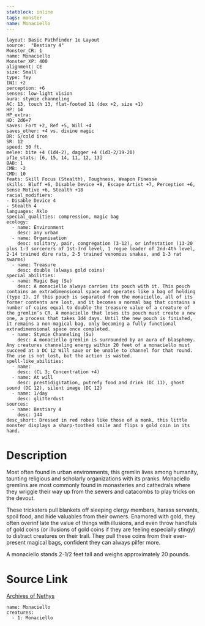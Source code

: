 ```yaml
---
statblock: inline
tags: monster
name: Monaciello
---
```

```statblock
layout: Basic Pathfinder 1e Layout
source:  "Bestiary 4"
Monster_CR: 1
name: Monaciello
Monster_XP: 400
alignment: CE
size: Small
type: fey
INI: +2
perception: +6
senses: low-light vision
aura: stymie channeling
AC: 13, touch 13, flat-footed 11 (dex +2, size +1)
HP: 14
HP_extra: 
HD: 2d6+7
saves: Fort +2, Ref +5, Will +4
saves_other: +4 vs. divine magic
DR: 5/cold iron
SR: 12
speed: 30 ft.
melee: bite +4 (1d4-2), dagger +4 (1d3-2/19-20)
pf1e_stats: [6, 15, 14, 11, 12, 13]
BAB: 1
CMB: -2
CMD: 10
feats: Skill Focus (Stealth), Toughness, Weapon Finesse
skills: Bluff +6, Disable Device +8, Escape Artist +7, Perception +6, Sense Motive +6, Stealth +18
racial_modifiers:
- Disable Device 4
- Stealth 4
languages: Aklo
special_qualities: compression, magic bag
ecology:
  - name: Environment
    desc: any urban
  - name: Organisation
    desc: solitary, pair, congregation (3-12), or infestation (13-20 plus 1-3 sorcerers of 1st-3rd level, 1 rogue leader of 2nd-4th level, 2-14 trained dire rats, 2-5 trained venomous snakes, and 1-3 rat swarms)
  - name: Treasure
    desc: double (always gold coins)
special_abilities:
  - name: Magic Bag (Su)
    desc: A monaciello always carries its pouch with it. This pouch contains an extradimensional space and operates like a bag of holding (type I). If this pouch is separated from the monaciello, all of its former contents are lost, and it becomes a normal bag that contains a number of coins equal to double the treasure value of a creature of the gremlin’s CR. A monaciello that loses its pouch must create a new one, a process that takes 1d4 days. Until the new pouch is finished, it remains a non-magical bag, only becoming a fully functional extradimensional space once completed.
  - name: Stymie Channeling (Su)
    desc: A monaciello gremlin is surrounded by an aura of blasphemy. Any creatures channeling energy within 20 feet of a monaciello must succeed at a DC 12 Will save or be unable to channel for that round. The use is not lost, but the action is wasted.
spell-like_abilities:
  - name:
    desc: (CL 3; Concentration +4)
  - name: At will
    desc: prestidigitation, putrefy food and drink (DC 11), ghost sound (DC 12), silent image (DC 12)
  - name: 1/day
    desc: glitterdust
sources:
  - name: Bestiary 4
    desc: 144
desc_short: Dressed in red robes like those of a monk, this little monster displays a sharp-toothed smile and flips a gold coin in its hand.
```
# Description
Most often found in urban environments, this gremlin lives among humanity, taunting religious and scholarly organizations with its pranks. Monaciello gremlins are most commonly found in monasteries and cathedrals where they wriggle their way up from the sewers and catacombs to play tricks on the devout.

These tricksters pull blankets off sleeping clergy members, harass servants, spoil food, and hide valuables from their owners. Enamored with gold, they often overinf late the value of things with illusions, and even throw handfuls of gold coins (or illusions of gold coins if they are feeling especially stingy) to distract creatures on their trail. They pull these coins from their ever-present magical bags, confident they can always pilfer more.

A monaciello stands 2-1/2 feet tall and weighs approximately 20 pounds.
# Source Link
[Archives of Nethys](https://aonprd.com/MonsterDisplay.aspx?ItemName=Monaciello)
```encounter-table
name: Monaciello
creatures:
  - 1: Monaciello
```
